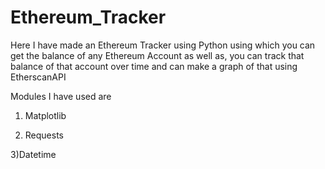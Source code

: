 # Ethereum_Tracker

Here I have made an Ethereum Tracker using Python using which you can get the balance of any Ethereum Account as well as,
you can track that balance of that account over time and can make a graph of that using EtherscanAPI

Modules I have used are

1) Matplotlib

2) Requests

3)Datetime
